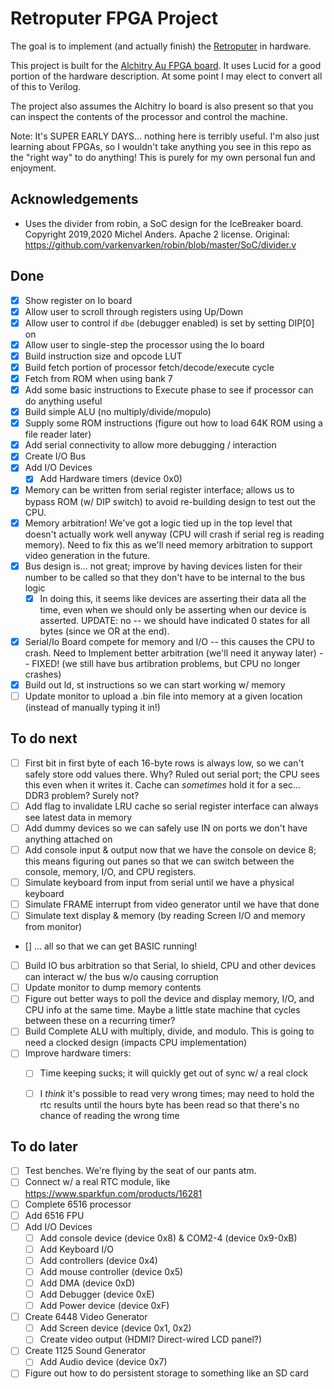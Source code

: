 # Retroputer FPGA Project

The goal is to implement (and actually finish) the [Retroputer](https://github.com/kerrishotts/retroputer/tree/develop-2.0) in hardware.

This project is built for the [Alchitry Au FPGA board](https://alchitry.com/boards/au). It uses Lucid for a good portion of the hardware description. At some point I may elect to convert all of this to Verilog.

The project also assumes the Alchitry Io board is also present so that you can inspect the contents of the processor and control the machine.

Note: It's SUPER EARLY DAYS... nothing here is terribly useful. I'm also just learning about FPGAs, so I wouldn't take anything you see in this repo as the "right way" to do anything! This is purely for my own personal fun and enjoyment.

## Acknowledgements

* Uses the divider from robin, a SoC design for the IceBreaker board. Copyright 2019,2020 Michel Anders. Apache 2 license. Original: https://github.com/varkenvarken/robin/blob/master/SoC/divider.v

## Done

- [X] Show register on Io board
- [X] Allow user to scroll through registers using Up/Down
- [X] Allow user to control if `dbe` (debugger enabled) is set by setting DIP[0] on
- [X] Allow user to single-step the processor using the Io board
- [X] Build instruction size and opcode LUT
- [X] Build fetch portion of processor fetch/decode/execute cycle
- [X] Fetch from ROM when using bank 7
- [X] Add some basic instructions to Execute phase to see if processor can do anything useful
- [X] Build simple ALU (no multiply/divide/mopulo)
- [X] Supply some ROM instructions (figure out how to load 64K ROM using a file reader later)
- [X] Add serial connectivity to allow more debugging / interaction
- [X] Create I/O Bus
- [X] Add I/O Devices
  - [X] Add Hardware timers (device 0x0)
- [X] Memory can be written from serial register interface; allows us to bypass ROM (w/ DIP switch) to avoid re-building design to test out the CPU.
- [X] Memory arbitration! We've got a logic tied up in the top level that doesn't actually work well anyway (CPU will crash if serial reg is reading memory). Need to fix this as we'll need memory arbitration to support video generation in the future.
- [X] Bus design is... not great; improve by having devices listen for their number to be called so that they don't have to be internal to the bus logic
  - [X] In doing this, it seems like devices are asserting their data all the time, even when we should only be asserting when our device is asserted. UPDATE: no -- we should have indicated 0 states for all bytes (since we OR at the end).
- [X] Serial/Io Board compete for memory and I/O -- this causes the CPU to crash. Need to Implement better arbitration (we'll need it anyway later) -- FIXED! (we still have bus artibration problems, but CPU no longer crashes)
- [X] Build out ld, st instructions so we can start working w/ memory
- [ ] Update monitor to upload a .bin file into memory at a given location (instead of manually typing it in!)

## To do next
- [ ] First bit in first byte of each 16-byte rows is always low, so we can't safely store odd values there. Why? Ruled out serial port; the CPU sees this even when it writes it. Cache can _sometimes_ hold it for a sec... DDR3 problem? Surely not?
- [ ] Add flag to invalidate LRU cache so serial register interface can always see latest data in memory
- [ ] Add dummy devices so we can safely use IN on ports we don't have anything attached on
- [ ] Add console input & output now that we have the console on device 8; this means figuring out panes so that we can switch between the console, memory, I/O, and CPU registers.
- [ ] Simulate keyboard from input from serial until we have a physical keyboard
- [ ] Simulate FRAME interrupt from video generator until we have that done
- [ ] Simulate text display & memory (by reading Screen I/O and memory from monitor)
- [] ... all so that we can get BASIC running!
- [ ] Build IO bus arbitration so that Serial, Io shield, CPU and other devices can interact w/ the bus w/o causing corruption
- [ ] Update monitor to dump memory contents
- [ ] Figure out better ways to poll the device and display memory, I/O, and CPU info at the same time. Maybe a little state machine that cycles between these on a recurring timer?
- [ ] Build Complete ALU with multiply, divide, and modulo. This is going to need a clocked design (impacts CPU implementation)
- [ ] Improve hardware timers:
  - [ ] Time keeping sucks; it will quickly get out of sync w/ a real clock
  - [ ] I _think_ it's possible to read very wrong times; may need to hold the rtc results until the hours byte has been read so that there's no chance of reading the wrong time


## To do later

- [ ] Test benches. We're flying by the seat of our pants atm.
- [ ] Connect w/ a real RTC module, like https://www.sparkfun.com/products/16281
- [ ] Complete 6516 processor
- [ ] Add 6516 FPU
- [ ] Add I/O Devices
  - [ ] Add console device (device 0x8) & COM2-4 (device 0x9-0xB)
  - [ ] Add Keyboard I/O
  - [ ] Add controllers (device 0x4)
  - [ ] Add mouse controller (device 0x5)
  - [ ] Add DMA (device 0xD)
  - [ ] Add Debugger (device 0xE)
  - [ ] Add Power device (device 0xF)
- [ ] Create 6448 Video Generator
  - [ ] Add Screen device (device 0x1, 0x2)
  - [ ] Create video output (HDMI? Direct-wired LCD panel?)
- [ ] Create 1125 Sound Generator
  - [ ] Add Audio device (device 0x7)
- [ ] Figure out how to do persistent storage to something like an SD card
